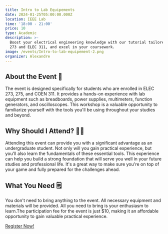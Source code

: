 ```yaml
---
title: Intro to Lab Equipements
date: 2024-01-25T05:00:00.000Z
location: IEEE Lab
time: '18:00 - 21:00'
price: 10
type: Academic
description: >-
  Boost your electrical engineering knowledge with our tutorial tailored to ELEC
  273 and ELEC 311, and excel in your coursework.
image: /events/Intro-to-lab-equipement-2.png
organizer: Alexandre
---
```


## About the Event 🤔

The event is designed specifically for students who are enrolled in ELEC 273, 275, and COEN 311. It provides a hands-on experience with lab equipment such as breadboards, power supplies, multimeters, function generators, and oscilloscopes. This workshop is a valuable opportunity to familiarize yourself with the tools you'll be using throughout your studies and beyond.

## Why Should I Attend? 🤷‍♂️

Attending this event can provide you with a significant advantage as an undergraduate student. Not only will you gain practical experience, but you'll also learn the fundamentals of these essential tools. This experience can help you build a strong foundation that will serve you well in your future studies and professional life. It's a great way to make sure you're on top of your game and fully prepared for the challenges ahead.

## What You Need 🗒️

You don't need to bring anything to the event. All necessary equipment and materials will be provided. All you need to bring is your enthusiasm to learn.The participation fee for the event is just $10, making it an affordable opportunity to gain valuable practical experience.

[Register Now!](https://www.zeffy.com/en-CA/ticketing/098a0b0b-5a4a-434c-8768-8e95c5207102)
